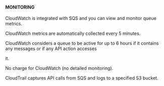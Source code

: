 #### MONITORING


CloudWatch is integrated with SQS and you can view and monitor queue metrics.


CloudWatch metrics are automatically collected every 5 minutes.


CloudWatch considers a queue to be active for up to 6 hours if it contains any messages or if any API action accesses

it.


No charge for CloudWatch (no detailed monitoring).


CloudTrail captures API calls from SQS and logs to a specified S3 bucket.

